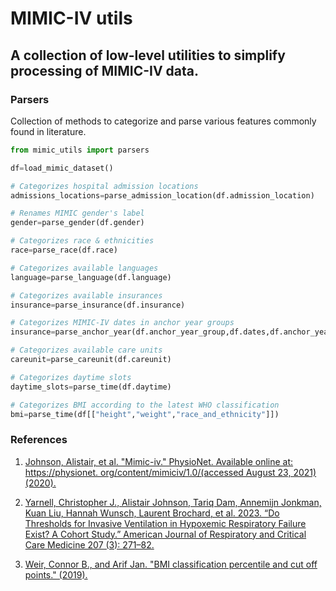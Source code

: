 # MIMIC-IV utils
## A collection of low-level utilities to simplify processing of MIMIC-IV data.

### Parsers
Collection of methods to categorize and parse various features commonly found in literature.
```python
from mimic_utils import parsers

df=load_mimic_dataset()

# Categorizes hospital admission locations
admissions_locations=parse_admission_location(df.admission_location)

# Renames MIMIC gender's label
gender=parse_gender(df.gender)

# Categorizes race & ethnicities 
race=parse_race(df.race)

# Categorizes available languages
language=parse_language(df.language)

# Categorizes available insurances
insurance=parse_insurance(df.insurance)

# Categorizes MIMIC-IV dates in anchor year groups
insurance=parse_anchor_year(df.anchor_year_group,df.dates,df.anchor_year)

# Categorizes available care units
careunit=parse_careunit(df.careunit)

# Categorizes daytime slots
daytime_slots=parse_time(df.daytime)

# Categorizes BMI according to the latest WHO classification
bmi=parse_time(df[["height","weight","race_and_ethnicity"]])

```

### References

1. [Johnson, Alistair, et al. "Mimic-iv." PhysioNet. Available online at: https://physionet. org/content/mimiciv/1.0/(accessed August 23, 2021) (2020).](https://physionet.org/content/mimiciv/2.1/)

2. [Yarnell, Christopher J., Alistair Johnson, Tariq Dam, Annemijn Jonkman, Kuan Liu, Hannah Wunsch, Laurent Brochard, et al. 2023. “Do Thresholds for Invasive Ventilation in Hypoxemic Respiratory Failure Exist? A Cohort Study.” American Journal of Respiratory and Critical Care Medicine 207 (3): 271–82.](https://pubmed.ncbi.nlm.nih.gov/36150166/)

3. [Weir, Connor B., and Arif Jan. "BMI classification percentile and cut off points." (2019).](https://pubmed.ncbi.nlm.nih.gov/31082114/)